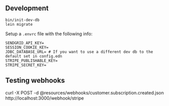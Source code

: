 ## Development

```console
bin/init-dev-db
lein migrate
```

Setup a `.envrc` file with the following info:

```
SENDGRID_API_KEY=
SESSION_COOKIE_KEY=
JDBC_DATABASE_URL= # If you want to use a different dev db to the default set in config.edn
STRIPE_PUBLISHABLE_KEY=
STRIPE_SECRET_KEY=
```

## Testing webhooks

curl -X POST -d @resources/webhooks/customer.subscription.created.json http://localhost:3000/webhook/stripe
